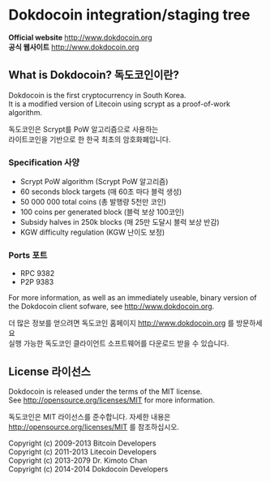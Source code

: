 Dokdocoin integration/staging tree
================================
  
**Official website**  http://www.dokdocoin.org  
**공식 웹사이트**  http://www.dokdocoin.org  
  
What is Dokdocoin? 독도코인이란?
----------------
  
Dokdocoin is the first cryptocurrency in South Korea.  
It is a modified version of Litecoin using scrypt as a proof-of-work algorithm.  
  
독도코인은 Scrypt를 PoW 알고리즘으로 사용하는  
라이트코인을 기반으로 한 한국 최초의 암호화폐입니다.  
  
### Specification 사양
 - Scrypt PoW algorithm (Scrypt PoW 알고리즘)
 - 60 seconds block targets (매 60초 마다 블럭 생성)
 - 50 000 000 total coins (총 발행량 5천만 코인)
 - 100 coins per generated block (블럭 보상 100코인)
 - Subsidy halves in 250k blocks (매 25만 도달시 블럭 보상 반감)
 - KGW difficulty regulation (KGW 난이도 보정)

### Ports 포트
 - RPC 9382
 - P2P 9383

For more information, as well as an immediately useable, binary version of  
the Dokdocoin client sofware, see http://www.dokdocoin.org.  

더 많은 정보를 얻으려면 독도코인 홈페이지 http://www.dokdocoin.org 를 방문하세요  
실행 가능한 독도코인 클라이언트 소프트웨어를 다운로드 받을 수 있습니다.

License 라이선스
-------

Dokdocoin is released under the terms of the MIT license.  
See http://opensource.org/licenses/MIT for more information.  

독도코인은 MIT 라이선스를 준수합니다.
자세한 내용은 http://opensource.org/licenses/MIT 를 참조하십시오.  


Copyright (c) 2009-2013 Bitcoin Developers  
Copyright (c) 2011-2013 Litecoin Developers  
Copyright (c) 2013-2079 Dr. Kimoto Chan  
Copyright (c) 2014-2014 Dokdocoin Developers  

